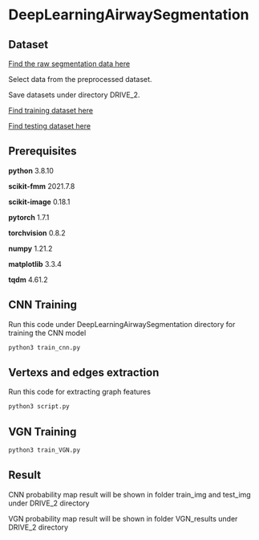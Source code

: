 # DeepLearningAirwaySegmentation

## Dataset
[Find the raw segmentation data here](https://liveuclac-my.sharepoint.com/:f:/g/personal/ucapanl_ucl_ac_uk/EvfbOxYzN6RJgcaLF6OmWLkBZQxHC13FXUiYF5ERX3oybA?e=xgsLI8)


Select data from the preprocessed dataset.  

Save datasets under directory DRIVE_2. 

[Find training dataset here](https://liveuclac-my.sharepoint.com/:f:/g/personal/ucapanl_ucl_ac_uk/EvfbOxYzN6RJgcaLF6OmWLkBZQxHC13FXUiYF5ERX3oybA?e=g7b3Tz)

[Find testing dataset here](https://liveuclac-my.sharepoint.com/:f:/g/personal/ucapanl_ucl_ac_uk/EmVLLwHm_5FBgFOU3vPG5YEB69IoDOVXjn8PHg--HOM-mQ?e=eHItWw)





## Prerequisites
__python__   3.8.10

__scikit-fmm__   2021.7.8

__scikit-image__ 0.18.1

__pytorch__ 1.7.1

__torchvision__ 0.8.2

__numpy__ 1.21.2

__matplotlib__ 3.3.4

__tqdm__ 4.61.2

## CNN Training


Run this code under DeepLearningAirwaySegmentation directory for training the CNN model
```python
python3 train_cnn.py
``` 

## Vertexs and edges extraction

Run this code for extracting graph features
```python
python3 script.py
``` 

## VGN Training
```python
python3 train_VGN.py
``` 

## Result
CNN probability map result will be shown in folder train_img and test_img under DRIVE_2 directory

VGN probability map result will be shown in folder VGN_results under DRIVE_2 directory
